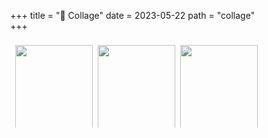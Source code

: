 +++
title = "🌆 Collage"
date = 2023-05-22
path = "collage"
+++


<!-- <div>
    <img src="/img/collage/girlinred_1.jpg" />
    <img src="/img/collage/girlinred_2.jpeg" />
<div> -->

<style>
* {
  box-sizing: border-box;
}

body {
  margin: 0;
}

.header {
  text-align: center;
  padding: 32px;
}

.row {
  display: -ms-flexbox; /* IE10 */
  display: flex;
  -ms-flex-wrap: wrap; /* IE10 */
  flex-wrap: wrap;
  padding: 0 4px;
}

/* Create four equal columns that sits next to each other */
.column {
  /* -ms-flex: 25%; IE10 */
  flex: 33.33%;
  max-width: 33.33%;
  padding: 0 4px;
}

.column img {
  margin-top: 8px;
  vertical-align: middle;
  width: 100%;
}

/* Responsive layout - makes a two column-layout instead of four columns */
@media screen and (max-width: 800px) {
  .column {
    -ms-flex: 50%;
    flex: 50%;
    max-width: 50%;
  }
}

/* Responsive layout - makes the two columns stack on top of each other instead of next to each other */
@media screen and (max-width: 600px) {
  .column {
    -ms-flex: 100%;
    flex: 100%;
    max-width: 100%;
  }
}

img {
    border: none;
}
</style>
<body>

<div class="row"> 
  <div class="column">
    <img src="/img/collage/girlinred_1.jpg" style="width:100%">
    <img src="/img/collage/girlinred_2.jpeg" style="width:100%">
    <img src="/img/collage/freddie_1.jpg" style="width:100%">
    <img src="/img/collage/seven_nation_army.jpg" style="width:100%">
    <img src="/img/collage/kiss_1.jpg" style="width:100%">
  </div>
  <div class="column">
    <img src="/img/collage/boywithuke.webp" style="width:100%">
    <img src="/img/collage/sxmpra_1.jpg" style="width:100%">
    <img src="/img/collage/georgehotz_1.jpeg" style="width:100%">
    <img src="/img/collage/freddie_mercury_1.jpg" style="width:100%">
    <img src="/img/collage/daft_punk_1.jpg" style="width:100%">
  </div>
  <div class="column">
    <img src="/img/collage/olivertree_1.webp" style="width:100%">
    <img src="/img/collage/sxmpra_2.jpg" style="width:100%">
    <img src="/img/collage/sadboyprolific_1.jpg" style="width:100%">
    <img src="/img/collage/acdc_1.jpg" style="width:100%">
    <img src="/img/collage/cage_the_elephant.webp" style="width:100%">
  </div>
</div>
